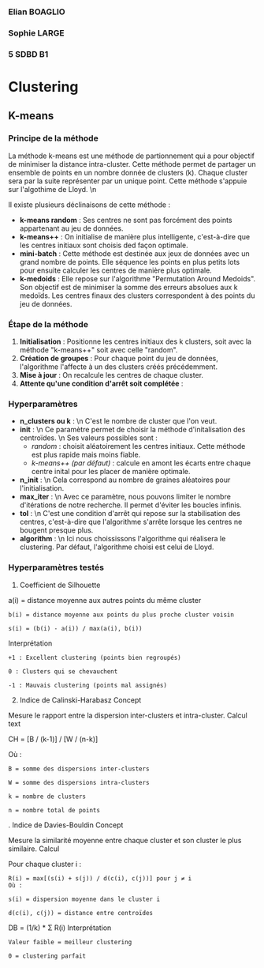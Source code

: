 ### Elian BOAGLIO

### Sophie LARGE

### 5 SDBD B1

# Clustering

## K-means

### Principe de la méthode

La méthode k-means est une méthode de partionnement qui a pour objectif de minimiser la distance intra-cluster.
Cette méthode permet de partager un ensemble de points en un nombre donnée de clusters (k). Chaque cluster sera par la suite représenter par un unique point. Cette méthode s'appuie sur l'algothime de Lloyd. \n

Il existe plusieurs déclinaisons de cette méthode :
- **k-means random** : Ses centres ne sont pas forcément des points appartenant au jeu de données.
- **k-means++** : On initialise de manière plus intelligente, c'est-à-dire que les centres initiaux sont choisis ded façon optimale.
- **mini-batch** : Cette méthode est destinée aux jeux de données avec un grand nombre de points. Elle séquence les points en plus petits lots pour ensuite calculer les centres de manière plus optimale.
- **k-medoids** : Elle repose sur l'algorithme "Permutation Around Medoids". Son objectif est de minimiser la somme des erreurs absolues aux k medoïds. Les centres finaux des clusters correspondent à des points du jeu de données. 

### Étape de la méthode
1. **Initialisation** : Positionne les centres initiaux des k clusters, soit avec la méthode "k-means++" soit avec celle "random".
2. **Création de groupes** : Pour chaque point du jeu de données, l'algorithme l'affecte à un des clusters créés précédemment. 
3. **Mise à jour** : On recalcule les centres de chaque cluster.
4. **Attente qu'une condition d'arrêt soit complétée** :  


### Hyperparamètres
- **n_clusters ou k** : \n
C'est le nombre de cluster que l'on veut.
- **init** : \n
Ce paramètre permet de choisir la méthode d'initalisation des centroïdes. \n
Ses valeurs possibles sont :
    - _random_ : choisit aléatoirement les centres initiaux. Cette méthode est plus rapide mais moins fiable.
    - _k-means++ (par défaut)_ : calcule en amont les écarts entre chaque centre inital pour les placer de manière optimale.
- **n_init** : \n 
Cela correspond au nombre de graines aléatoires pour l'initialisation.
- **max_iter** : \n
Avec ce paramètre, nous pouvons limiter le nombre d'itérations de notre recherche. Il permet d'éviter les boucles infinis. 
- **tol** : \n
C'est une condition d'arrêt qui repose sur la stabilisation des centres, c'est-à-dire que l'algorithme s'arrête lorsque les centres ne bougent presque plus. 
- **algorithm** :  \n 
Ici nous choississons l'algorithme qui réalisera le clustering. Par défaut, l'algorithme choisi est celui de Lloyd.

### Hyperparamètres testés

1. Coefficient de Silhouette

a(i) = distance moyenne aux autres points du même cluster

    b(i) = distance moyenne aux points du plus proche cluster voisin

    s(i) = (b(i) - a(i)) / max(a(i), b(i))

Interprétation

    +1 : Excellent clustering (points bien regroupés)

    0 : Clusters qui se chevauchent

    -1 : Mauvais clustering (points mal assignés)



2. Indice de Calinski-Harabasz
   Concept

Mesure le rapport entre la dispersion inter-clusters et intra-cluster.
Calcul
text

CH = [B / (k-1)] / [W / (n-k)]

Où :

    B = somme des dispersions inter-clusters

    W = somme des dispersions intra-clusters

    k = nombre de clusters

    n = nombre total de points



. Indice de Davies-Bouldin
Concept

Mesure la similarité moyenne entre chaque cluster et son cluster le plus similaire.
Calcul

Pour chaque cluster i :

    R(i) = max[(s(i) + s(j)) / d(c(i), c(j))] pour j ≠ i
    Où :

    s(i) = dispersion moyenne dans le cluster i

    d(c(i), c(j)) = distance entre centroïdes

DB = (1/k) * Σ R(i)
Interprétation

    Valeur faible = meilleur clustering

    0 = clustering parfait